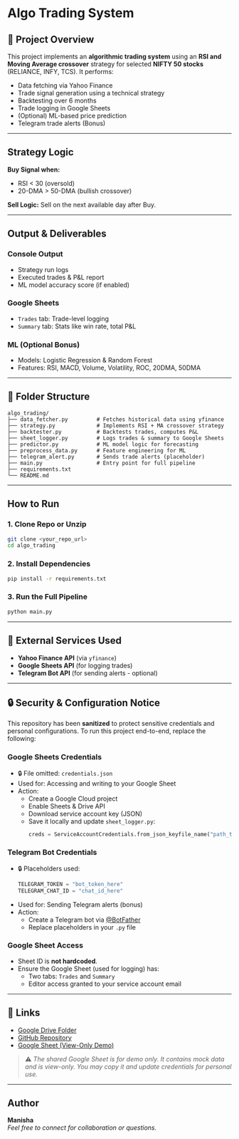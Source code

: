 # Algo Trading System

## 📌 Project Overview
This project implements an **algorithmic trading system** using an **RSI and Moving Average crossover** strategy for selected **NIFTY 50 stocks** (RELIANCE, INFY, TCS). It performs:

- Data fetching via Yahoo Finance  
- Trade signal generation using a technical strategy  
- Backtesting over 6 months  
- Trade logging in Google Sheets  
- (Optional) ML-based price prediction  
- Telegram trade alerts (Bonus)

---

##  Strategy Logic

**Buy Signal when:**
- RSI < 30 (oversold)
- 20-DMA > 50-DMA (bullish crossover)

**Sell Logic:** Sell on the next available day after Buy.

---

##  Output & Deliverables

###  Console Output
- Strategy run logs
- Executed trades & P&L report
- ML model accuracy score (if enabled)

###  Google Sheets
- `Trades` tab: Trade-level logging
- `Summary` tab: Stats like win rate, total P&L

###  ML (Optional Bonus)
- Models: Logistic Regression & Random Forest
- Features: RSI, MACD, Volume, Volatility, ROC, 20DMA, 50DMA

---

## 📂 Folder Structure

```
algo_trading/
├── data_fetcher.py         # Fetches historical data using yfinance
├── strategy.py             # Implements RSI + MA crossover strategy
├── backtester.py           # Backtests trades, computes P&L
├── sheet_logger.py         # Logs trades & summary to Google Sheets
├── predictor.py            # ML model logic for forecasting
├── preprocess_data.py      # Feature engineering for ML
├── telegram_alert.py       # Sends trade alerts (placeholder)
├── main.py                 # Entry point for full pipeline
├── requirements.txt
└── README.md
```

---

## How to Run

### 1. Clone Repo or Unzip
```bash
git clone <your_repo_url>
cd algo_trading
```

### 2. Install Dependencies
```bash
pip install -r requirements.txt
```

### 3. Run the Full Pipeline
```bash
python main.py
```

---

## 🔗 External Services Used
- **Yahoo Finance API** (via `yfinance`)
- **Google Sheets API** (for logging trades)
- **Telegram Bot API** (for sending alerts - optional)

---

## 🔒 Security & Configuration Notice

This repository has been **sanitized** to protect sensitive credentials and personal configurations. To run this project end-to-end, replace the following:

### Google Sheets Credentials
- 🔒 File omitted: `credentials.json`
- Used for: Accessing and writing to your Google Sheet
- Action:
  - Create a Google Cloud project
  - Enable Sheets & Drive API
  - Download service account key (JSON)
  - Save it locally and update `sheet_logger.py`:
    ```python
    creds = ServiceAccountCredentials.from_json_keyfile_name("path_to_credentials.json", scope)
    ```

### Telegram Bot Credentials
- 🔒 Placeholders used:
  ```python
  TELEGRAM_TOKEN = "bot_token_here"
  TELEGRAM_CHAT_ID = "chat_id_here"
  ```
- Used for: Sending Telegram alerts (bonus)
- Action:
  - Create a Telegram bot via [@BotFather](https://t.me/BotFather)
  - Replace placeholders in your `.py` file

### Google Sheet Access
- Sheet ID is **not hardcoded**.
- Ensure the Google Sheet (used for logging) has:
  - Two tabs: `Trades` and `Summary`
  - Editor access granted to your service account email

---

## 🔗 Links

- [ Google Drive Folder](https://drive.google.com/drive/u/0/folders/17KTbImy0Phtvi-CwtF4bsk3LKBuUB4Ye)
- [ GitHub Repository](https://github.com/Manisha1808/Algo-Trading-System)
- [ Google Sheet (View-Only Demo)](https://docs.google.com/spreadsheets/d/1khKzL75BP4E1Lot21dfdw17wXDObUDBNTHine62Scio/edit?usp=sharing)

> ⚠️ *The shared Google Sheet is for demo only. It contains mock data and is view-only. You may copy it and update credentials for personal use.*

---

## Author

**Manisha**  
*Feel free to connect for collaboration or questions.*
